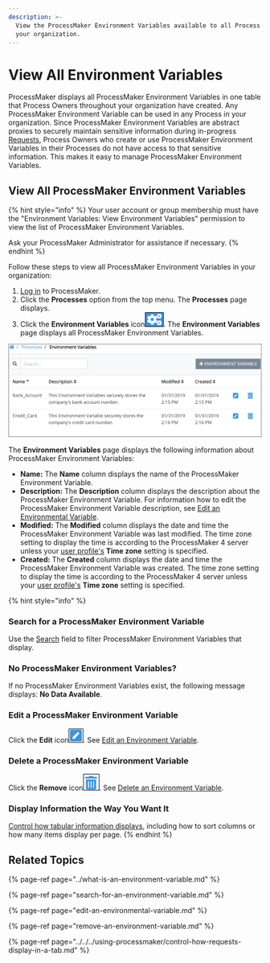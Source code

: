 ```yaml
---
description: >-
  View the ProcessMaker Environment Variables available to all Process Owners in
  your organization.
---
```


# View All Environment Variables

ProcessMaker displays all ProcessMaker Environment Variables in one table that Process Owners throughout your organization have created. Any ProcessMaker Environment Variable can be used in any Process in your organization. Since ProcessMaker Environment Variables are abstract proxies to securely maintain sensitive information during in-progress [Requests](../../../using-processmaker/requests/what-is-a-request.md), Process Owners who create or use ProcessMaker Environment Variables in their Processes do not have access to that sensitive information. This makes it easy to manage ProcessMaker Environment Variables.

## View All ProcessMaker Environment Variables <a id="view-all-scripts"></a>

{% hint style="info" %}
Your user account or group membership must have the "Environment Variables: View Environment Variables" permission to view the list of ProcessMaker Environment Variables.

Ask your ProcessMaker Administrator for assistance if necessary.
{% endhint %}

Follow these steps to view all ProcessMaker Environment Variables in your organization:

1. ​[Log in](https://processmaker.gitbook.io/processmaker-4-community/-LPblkrcFWowWJ6HZdhC/using-processmaker/log-in#log-in) to ProcessMaker.
2. Click the **Processes** option from the top menu. The **Processes** page displays.
3. Click the **Environment Variables** icon![](../../../.gitbook/assets/environment-variable-icon-processes.png). The **Environment Variables** page displays all ProcessMaker Environment Variables.

![Environment Variables page displays all Environment Variables in your organization](../../../.gitbook/assets/environment-variables-screen-processes.png)

The **Environment Variables** page displays the following information about ProcessMaker Environment Variables:

* **Name:** The **Name** column displays the name of the ProcessMaker Environment Variable.
* **Description:** The **Description** column displays the description about the ProcessMaker Environment Variable. For information how to edit the ProcessMaker Environment Variable description, see [Edit an Environmental Variable](edit-an-environmental-variable.md).
* **Modified:** The **Modified** column displays the date and time the ProcessMaker Environment Variable was last modified. The time zone setting to display the time is according to the ProcessMaker 4 server unless your [user profile's](../../../using-processmaker/profile-settings.md#change-your-profile-settings) **Time zone** setting is specified.
* **Created:** The **Created** column displays the date and time the ProcessMaker Environment Variable was created. The time zone setting to display the time is according to the ProcessMaker 4 server unless your [user profile's](../../../using-processmaker/profile-settings.md#change-your-profile-settings) **Time zone** setting is specified.

{% hint style="info" %}
### Search for a ProcessMaker Environment Variable

Use the [Search](../../scripts/manage-scripts/search-for-a-script.md#search-for-a-processmaker-script) field to filter ProcessMaker Environment Variables that display.

### No ProcessMaker Environment Variables?

If no ProcessMaker Environment Variables exist, the following message displays: **No Data Available**.

### Edit a ProcessMaker Environment Variable

Click the **Edit** icon![](../../../.gitbook/assets/edit-icon.png). See [Edit an Environment Variable](edit-an-environmental-variable.md#edit-a-processmaker-environment-variable).

### Delete a ProcessMaker Environment Variable

Click the **Remove** icon![](../../../.gitbook/assets/trash-icon-process-modeler-processes.png). See [Delete an Environment Variable](remove-an-environment-variable.md#remove-a-processmaker-environment-variable).

### Display Information the Way You Want It

[Control how tabular information displays](../../../using-processmaker/control-how-requests-display-in-a-tab.md), including how to sort columns or how many items display per page.
{% endhint %}

## Related Topics

{% page-ref page="../what-is-an-environment-variable.md" %}

{% page-ref page="search-for-an-environment-variable.md" %}

{% page-ref page="edit-an-environmental-variable.md" %}

{% page-ref page="remove-an-environment-variable.md" %}

{% page-ref page="../../../using-processmaker/control-how-requests-display-in-a-tab.md" %}


